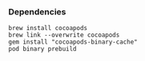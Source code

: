 ### Dependencies

```commandline
brew install cocoapods
brew link --overwrite cocoapods
gem install "cocoapods-binary-cache"
pod binary prebuild
```
